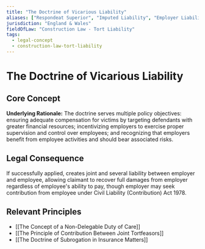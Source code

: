 ```yaml
---
title: "The Doctrine of Vicarious Liability"
aliases: ["Respondeat Superior", "Imputed Liability", "Employer Liability for Employee Acts", "Master and Servant Liability"]
jurisdiction: "England & Wales"
fieldOfLaw: "Construction Law - Tort Liability"
tags:
  - legal-concept
  - construction-law-tort-liability
---
```


# The Doctrine of Vicarious Liability

## Core Concept

**Underlying Rationale:** The doctrine serves multiple policy objectives: ensuring adequate compensation for victims by targeting defendants with greater financial resources; incentivizing employers to exercise proper supervision and control over employees; and recognizing that employers benefit from employee activities and should bear associated risks.

## Legal Consequence

If successfully applied, creates joint and several liability between employer and employee, allowing claimant to recover full damages from employer regardless of employee's ability to pay, though employer may seek contribution from employee under Civil Liability (Contribution) Act 1978.

## Relevant Principles

* [[The Concept of a Non-Delegable Duty of Care]]
* [[The Principle of Contribution Between Joint Tortfeasors]]
* [[The Doctrine of Subrogation in Insurance Matters]]

